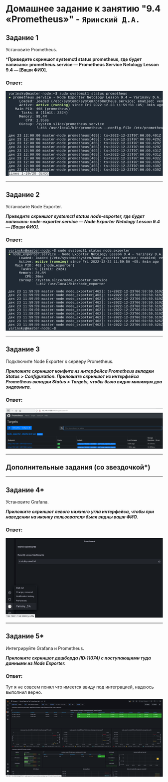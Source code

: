 # Домашнее задание к занятию "9.4 «Prometheus»" - `Яринский Д.А.`

## Задание 1

Установите Prometheus.

***Приведите скриншот systemctl status prometheus, где будет написано: prometheus.service — Prometheus Service Netology Lesson 9.4 — [Ваши ФИО].**

### **Ответ**:
![](img/1.png)

---
## Задание 2

Установите Node Exporter.

***Приведите скриншот systemctl status node-exporter, где будет написано: node-exporter.service — Node Exporter Netology Lesson 9.4 — [Ваши ФИО].***

### **Ответ**:
![](img/2.png)

---

## Задание 3

Подключите Node Exporter к серверу Prometheus.

***Приложите скриншот конфига из интерфейса Prometheus вкладки Status > Configuration. Приложите скриншот из интерфейса Prometheus вкладки Status > Targets, чтобы было видно минимум два эндпоинта.***

### **Ответ**:
![](img/3.png)

---
## Дополнительные задания (со звездочкой*)
---

## Задание 4*

Установите Grafana.

***Приложите скриншот левого нижнего угла интерфейса, чтобы при наведении на иконку пользователя были видны ваши ФИО.***

### **Ответ**:
![](img/4.png)

---

## Задание 5*

Интегрируйте Grafana и Prometheus.

***Приложите скриншот дашборда (ID:11074) с поступающими туда данными из Node Exporter.***

### **Ответ**:

Тут я не совсем понял что имеется ввиду под интеграцией, надеюсь выполнил верно.

![](img/5.png)
